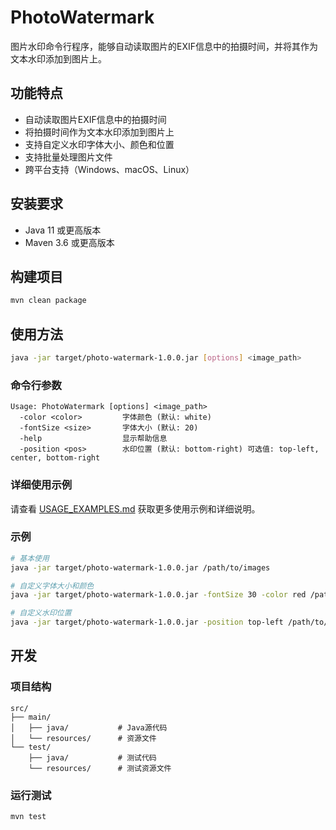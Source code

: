 # PhotoWatermark

图片水印命令行程序，能够自动读取图片的EXIF信息中的拍摄时间，并将其作为文本水印添加到图片上。

## 功能特点

- 自动读取图片EXIF信息中的拍摄时间
- 将拍摄时间作为文本水印添加到图片上
- 支持自定义水印字体大小、颜色和位置
- 支持批量处理图片文件
- 跨平台支持（Windows、macOS、Linux）

## 安装要求

- Java 11 或更高版本
- Maven 3.6 或更高版本

## 构建项目

```bash
mvn clean package
```

## 使用方法

```bash
java -jar target/photo-watermark-1.0.0.jar [options] <image_path>
```

### 命令行参数

```
Usage: PhotoWatermark [options] <image_path>
  -color <color>         字体颜色 (默认: white)
  -fontSize <size>       字体大小 (默认: 20)
  -help                  显示帮助信息
  -position <pos>        水印位置 (默认: bottom-right) 可选值: top-left, center, bottom-right
```

### 详细使用示例

请查看 [USAGE_EXAMPLES.md](USAGE_EXAMPLES.md) 获取更多使用示例和详细说明。

### 示例

```bash
# 基本使用
java -jar target/photo-watermark-1.0.0.jar /path/to/images

# 自定义字体大小和颜色
java -jar target/photo-watermark-1.0.0.jar -fontSize 30 -color red /path/to/images

# 自定义水印位置
java -jar target/photo-watermark-1.0.0.jar -position top-left /path/to/images
```

## 开发

### 项目结构

```
src/
├── main/
│   ├── java/           # Java源代码
│   └── resources/      # 资源文件
└── test/
    ├── java/           # 测试代码
    └── resources/      # 测试资源文件
```

### 运行测试

```bash
mvn test
```